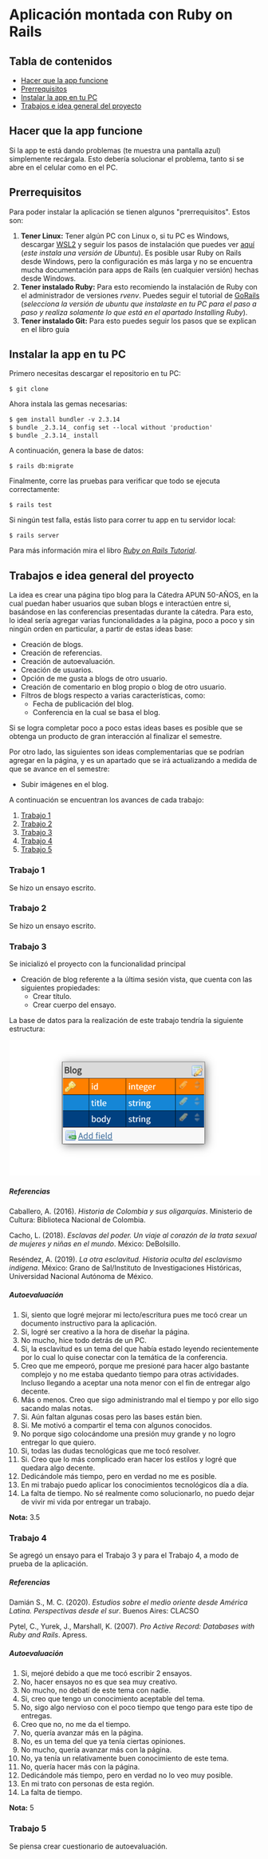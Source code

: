 # Aplicación montada con Ruby on Rails

## Tabla de contenidos

- [Hacer que la app funcione](#hacer-que-la-app-funcione)
- [Prerrequisitos](#prerrequisitos)
- [Instalar la app en tu PC](#instalar-la-app-en-tu-pc)
- [Trabajos e idea general del proyecto](#trabajos-e-idea-general-del-proyecto)

## Hacer que la app funcione

Si la app te está dando problemas (te muestra una pantalla azul) simplemente recárgala. Esto debería solucionar el problema, tanto si se abre en el celular como en el PC.


## Prerrequisitos

Para poder instalar la aplicación se tienen algunos "prerrequisitos". Estos son:

1. **Tener Linux:** Tener algún PC con Linux o, si tu PC es Windows, descargar [WSL2](https://ubuntu.com/tutorials/install-ubuntu-on-wsl2-on-windows-10) y seguir los pasos de instalación que puedes ver [aquí](https://docs.microsoft.com/en-us/windows/wsl/install) (_este instala una versión de Ubuntu_). Es posible usar Ruby on Rails desde Windows, pero la configuración es más larga y no se encuentra mucha documentación para apps de Rails (en cualquier versión) hechas desde Windows.
2. **Tener instalado Ruby:** Para esto recomiendo la instalación de Ruby con el administrador de versiones _rvenv_. Puedes seguir el tutorial de [GoRails](https://gorails.com/setup/ubuntu/20.04) (_selecciona la versión de ubuntu que instalaste en tu PC para el paso a paso y realiza solamente lo que está en el apartado Installing Ruby_).
3. **Tener instalado Git:** Para esto puedes seguir los pasos que se explican en el libro guía

## Instalar la app en tu PC

Primero necesitas descargar el repositorio en tu PC:

```
$ git clone
```

Ahora instala las gemas necesarias:

```
$ gem install bundler -v 2.3.14
$ bundle _2.3.14_ config set --local without 'production'
$ bundle _2.3.14_ install
```

A continuación, genera la base de datos:

```
$ rails db:migrate
```

Finalmente, corre las pruebas para verificar que todo se ejecuta correctamente:

```
$ rails test
```

Si ningún test falla, estás listo para correr tu app en tu servidor local:

```
$ rails server
```

Para más información mira el libro [_Ruby on Rails Tutorial_](https://www.railstutorial.org/book).

## Trabajos e idea general del proyecto

La idea es crear una página tipo blog para la Cátedra APUN 50-AÑOS, en la cual puedan haber usuarios que suban blogs e interactúen entre si, basándose en las conferencias presentadas durante la cátedra. Para esto, lo ideal sería agregar varias funcionalidades a la página, poco a poco y sin ningún orden en particular, a partir de estas ideas base:

- Creación de blogs.
- Creación de referencias.
- Creación de autoevaluación.
- Creación de usuarios.
- Opción de me gusta a blogs de otro usuario.
- Creación de comentario en blog propio o blog de otro usuario.
- Filtros de blogs respecto a varias características, como:
  - Fecha de publicación del blog.
  - Conferencia en la cual se basa el blog.

Si se logra completar poco a poco estas ideas bases es posible que se obtenga un producto de gran interacción al finalizar el semestre.

Por otro lado, las siguientes son ideas complementarias que se podrían agregar en la página, y es un apartado que se irá actualizando a medida de que se avance en el semestre:

- Subir imágenes en el blog.

A continuación se encuentran los avances de cada trabajo:

1. [Trabajo 1](#trabajo-1)
2. [Trabajo 2](#trabajo-2)
3. [Trabajo 3](#trabajo-3)
4. [Trabajo 4](#trabajo-4)
5. [Trabajo 5](#trabajo-5)

### Trabajo 1

Se hizo un ensayo escrito.

### Trabajo 2

Se hizo un ensayo escrito.

### Trabajo 3

Se inicializó el proyecto con la funcionalidad principal

- Creación de blog referente a la última sesión vista, que cuenta con las siguientes propiedades:
  - Crear título.
  - Crear cuerpo del ensayo.

La base de datos para la realización de este trabajo tendría la siguiente estructura:

![work_3_db](/app/assets/images/db3.png)

##### Referencias

Caballero, A. (2016). _Historia de Colombia y sus oligarquías_. Ministerio de Cultura: Biblioteca Nacional de Colombia.

Cacho, L. (2018). _Esclavas del poder. Un viaje al corazón de la trata sexual de mujeres y niñas en el mundo_. México: DeBolsillo.

Reséndez, A. (2019). _La otra esclavitud. Historia oculta del esclavismo indígena_. México: Grano de Sal/Instituto de Investigaciones Históricas, Universidad Nacional Autónoma de México.

##### Autoevaluación
1. Si, siento que logré mejorar mi lecto/escritura pues me tocó crear un documento instructivo para la aplicación.
2. Si, logré ser creativo a la hora de diseñar la página.
3. No mucho, hice todo detrás de un PC.
4. Si, la esclavitud es un tema del que había estado leyendo recientemente por lo cual lo quise conectar con la temática de la conferencia.
5. Creo que me empeoró, porque me presioné para hacer algo bastante complejo y no me estaba quedanto tiempo para otras actividades. Incluso llegando a aceptar una nota menor con el fin de entregar algo decente.
6. Más o menos. Creo que sigo administrando mal el tiempo y por ello sigo sacando malas notas.
7. Si. Aún faltan algunas cosas pero las bases están bien.
8. Si. Me motivó a compartir el tema con algunos conocidos.
9. No porque sigo colocándome una presión muy grande y no logro entregar lo que quiero.
10. Si, todas las dudas tecnológicas que me tocó resolver.
11. Si. Creo que lo más complicado eran hacer los estilos y logré que quedara algo decente.
12. Dedicándole más tiempo, pero en verdad no me es posible.
13. En mi trabajo puedo aplicar los conocimientos tecnológicos día a día.
14. La falta de tiempo. No sé realmente como solucionarlo, no puedo dejar de vivir mi vida por entregar un trabajo.

**Nota:** 3.5

### Trabajo 4

Se agregó un ensayo para el Trabajo 3 y para el Trabajo 4, a modo de prueba de la aplicación.

##### Referencias

Damián S., M. C. (2020). _Estudios sobre el medio oriente desde América Latina. Perspectivas desde el sur_. Buenos Aires: CLACSO

Pytel, C., Yurek, J., Marshall, K. (2007). _Pro Active Record: Databases with Ruby and Rails_. Apress.

##### Autoevaluación
1. Si, mejoré debido a que me tocó escribir 2 ensayos.
2. No, hacer ensayos no es que sea muy creativo.
3. No mucho, no debatí de este tema con nadie.
4. Si, creo que tengo un conocimiento aceptable del tema.
5. No, sigo algo nervioso con el poco tiempo que tengo para este tipo de entregas.
6. Creo que no, no me da el tiempo.
7. No, quería avanzar más en la página.
8. No, es un tema del que ya tenía ciertas opiniones.
9. No mucho, quería avanzar más con la página.
10. No, ya tenía un relativamente buen conocimiento de este tema.
11. No, quería hacer más con la página.
12. Dedicándole más tiempo, pero en verdad no lo veo muy posible.
13. En mi trato con personas de esta región.
14. La falta de tiempo.

**Nota:** 5

<!-- Se agregó funcionalidad de creación de autoevaluación, específica para la Cátedra APUN.

La base de datos al momento de la realización de este trabajo queda de esta manera:

![work_4_db](/app/assets/images/db4.png) -->

### Trabajo 5

Se piensa crear cuestionario de autoevaluación.
